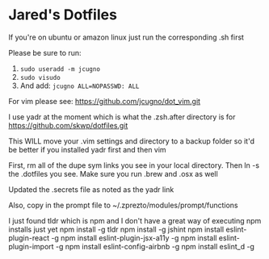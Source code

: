 Jared's Dotfiles
===========

If you're on ubuntu or amazon linux just run the corresponding .sh first

Please be sure to run:

1. `sudo useradd -m jcugno`
2. `sudo visudo`
3. And add: `jcugno ALL=NOPASSWD: ALL`

For vim please see: https://github.com/jcugno/dot_vim.git

I use yadr at the moment which is what the .zsh.after directory is for
https://github.com/skwp/dotfiles.git

This WILL move your .vim settings and directory to a backup folder so it'd be
better if you installed yadr first and then vim

First, rm all of the dupe sym links you see in your local directory.
Then ln -s the .dotfiles you see. Make sure you run .brew and .osx as well

Updated the .secrets file as noted as the yadr link

Also, copy in the prompt file to ~/.zprezto/modules/prompt/functions

I just found tldr which is npm and I don't have a great way of executing npm installs just yet
npm install -g tldr
npm install -g jshint
npm install eslint-plugin-react -g
npm install eslint-plugin-jsx-a11y -g
npm install eslint-plugin-import -g
npm install eslint-config-airbnb -g
npm install eslint_d -g
